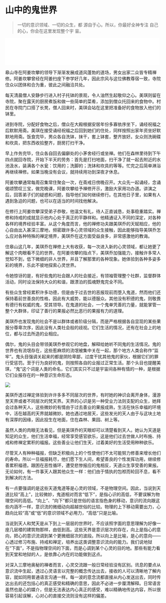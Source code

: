 # 山中的鬼世界

> 一切的意识领域、一切的众生，都
> 源自于心。所以，你最好全神专注
> 自己的心，你会在这里发现整个宇
> 宙。

<iframe frameborder="0" marginwidth="0" marginheight="0" width=500 height=86 src="./mp3/2-6.mp3"></iframe>

皋山寺在阿姜坎攀的领导下渐渐发展成道风蓬勃的道场，男女出家二众皆专精禅修。阿姜坎攀曾经在阿姜扫座下参学好几年，因此宗风与这位佛教尊宿一致，寺院住众以团体和合为重，彼此之间融洽共处。

每天清晨僧人安静步行进入村子托钵的景观，令人油然生起敬仰之心。美琪则留在寺院，聚在露天的厨房煮饭和做一些简单的菜肴，添加到僧众托回来的食物中。村民在寺院门口搭了长凳，僧人回来时，美琪会站在这里把准备好的食物放入他们的钵里。

进到寺院，分配好食物之后，僧众在大殿根据安居年份多寡依序坐下，诵经祝福之后默默用斋。美琪在接受诵经祝福之后回到她们的住处，同样按照出家年资坐好默默地用斋。饭食完毕，男众各自洗钵，抹干，套上钵套，整齐放好。女众则洗碗碟和坎具，把东西收拾整齐，厨房打扫干净。

早上作务完毕，住众各自回去偏僻处的小茅舍经行或坐禅。他们在森林里待到下午四点就回寺院，开始下半天的劳务：首先是打扫地面，扫干净了就一起去附近的水池汲水，装满各个水瓮：饮用的；洗脚的；洗钵和坎具的等等。忙完之后简单淋浴再继续禅修。如果当晚没有会议，就持续用功到深夜才休息。

阿姜坎攀通常每周召集常住聚会一次，在斋戒日傍晚召开。大众先一起诵经，念诵偈颂赞叹三宝，做完晚课，阿姜坎攀给予禅修开示，激励大家用功办道。讲演之后，回答弟子们的疑惑和问题，指导他们如何继续修行。在其他日子里，如果有人遇到急迫的问题，也可以在适当的时间找他解决。

在修行上阿姜坎攀深受弟子恭敬，他温文有礼，待人正直诚恳，处事稳重踏实。禅修和持戒的成就显示他内心处于真正的平静祥和。他精通证入不同的深定，对各种各样的境界经验丰富。从这个角度而言，他的禅修功夫跟美琪乔的天赋相应，他的心自由出入甚深三摩地，频密跟许多心灵领域的众生接触，因此能够指导美琪乔怎么应对各种特殊的禅定境界，美琪乔在这方面受益良多，非常感激他的教诲。

住皋山这几年，美琪乔在禅修上大有收获，每一次进入新的心灵领域，都让她更了解这个肉眼看不见的世界。在阿姜坎攀的指点下，美琪乔加强能力，接触许多常人觉知不到，低下微细的非人世界，并且了解那里的各种现象。她体验到各种多姿多彩的境界，乐此不彼地探索心灵世界。

令她惊讶的是，有好些鬼的社会跟人的社会接近，有领袖管理整个社群，监督群体活动，同时设法保持大众的和谐，跟漂泊的孤魂野鬼完全不同。

有些众生曾经累积许多功德，但是由于过去世的恶报现前而堕入鬼道，然而他们还保持着前世善良的性格，因此有大威势，能以德服众。其他没有积德的鬼，则敬畏有德行有权威的鬼，受其领导。在鬼道的社会，一个鬼单凭善的力量，就能掌管一整个大群体，印证了善行的果报必然比恶行的果报有力的道理。

美琪乔也发现鬼的社会不是以群体或者阶级分隔，而是严格根据各自显现的某些果报分尊卑次序，因此没有人类社会般的歧视。它们生活的情况，还有在社会上的地位，都与过去所造的业相应。

偶尔，鬼的头目会带领美琪乔参观它的地盘，解释给她听不同鬼的生活情况。鬼的世界也有流氓存在，这些惹麻烦的流氓被集中关在一起，那个地方人类会称作“监牢”。鬼头目强调关起来的都是阴险卑鄙，过度干扰其他鬼的家伙，根据它们的罪行受惩罚。至于行为良好的鬼，则按照各自的业报过正常生活。那个头目也提醒美琪，“鬼”这个词是人类的命名，它们其实只不过是宇宙间各种有情的一种，是根据它们业报存在的一种意识生命形态。

![](./img/2-6.webp)

美琪乔透过禅定体验到许许多多不同层次的世界，有时她的神识会离开身体，漫游至天界或者不同层次的梵天界。天界的心识是另一种受业力法则支配的众生，她拜会过各种天人，这些微妙的有情由于过去善业的果报成熟，生活在快乐幸福的环境中，活在越高的天界就越微妙。她也遇过地居天，这些发光的天人由于与这块土地有深厚的因缘，因此投生在地面，住在森林、果园、树上等。

虽然人类的肉眼无法看见，但是美琪乔的天眼却可以清楚看到天人。她认为天道是知足的众生，他们生活幸福，经常享受感官欲乐，这是他们过去世做人时布施、持戒和修禅定累积的福报。这些善业让他们生天，过着美好的生活受用种种欲乐。

尽管天人有种种福报，但缺乏积极向上的个性使他们不太可能努力修善来增长他们的寿命。所以一旦福报耗尽，他们愿下生人间，希望善良的个性发挥功用，继续修善累积福德。跟困在恶性循环，遭受悲惨报应的鬼相反，天道众生享受善的果报。无论如何，有一件事天人跟其他众生一样：他们由于情执的包袱而轮回不息，看不到解决的方法。

有一点要强调的是这些天道鬼道等是心灵的领域，不是物理空间。因此，当说到天道比较“高上”，比较微妙，鬼道相对而言“低下”，是指心识的高低，不要误解为物理空间的高低。“向上”、“向下”都只是世俗的语言指色身的移动，意识的流向跟这些内涵不一样，意识流的微细动向超越世俗的比较。物理的上下移动需要出力，心趋向比较“高”或“低”的意识领域不必用力，“高低”只是比喻。

当说到天人和梵天是从下到上一层层的世界时，不应该照字面的意思理解为好像一座几层楼的建筑物那样，由低到高。这些天界是意识层次的存在，向上是指心的意向，把心的意识流调到某个更微细层次的波段。所以向上是比喻，是心的意向——心透过修习布施、持戒和禅定，培养出这类调整意识流向的能力。我们说地狱在“下面”，不是指物理空间的下面，而是心调到某个心灵的目的地。那些有能力看到天堂和地狱的人，是依靠心内在的功能做到这点。

对深入三摩地奥秘的禅者而言，心灵交流跟一般日常经验没有区别。讯息的要点从意识流中生起，透过心灵语言以完整的概念传达出去，接收的人可以清晰地了解内容，就如同用普通语言沟通一样。每一波的意念流都直接从内心发送出去，同时传达出去的还包括心的真正感受和精确的意思，因此不必进一步厘清解释。日常语言虽然也是心的媒介，但是无法表达内心真正的感受，难以精确地传达内容，所以很容易引起误解，心对心的直接交流则没有这样的偏差。
